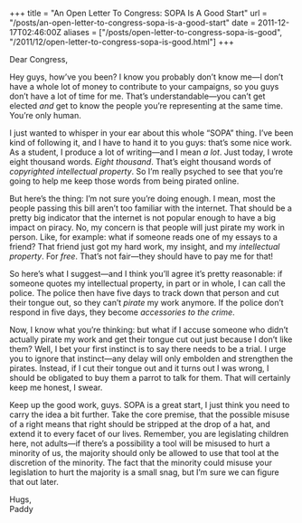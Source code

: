 +++
title = "An Open Letter To Congress: SOPA Is A Good Start"
url = "/posts/an-open-letter-to-congress-sopa-is-a-good-start"
date = 2011-12-17T02:46:00Z
aliases = ["/posts/open-letter-to-congress-sopa-is-good", "/2011/12/open-letter-to-congress-sopa-is-good.html"]
+++

Dear Congress,

Hey guys, how’ve you been? I know you probably don’t know me—I don’t have a whole lot of money to contribute to your campaigns, so you guys don’t have a lot of time for me. That’s understandable—you can’t get elected _and_ get to know the people you’re representing at the same time. You’re only human.

I just wanted to whisper in your ear about this whole “SOPA” thing. I’ve been kind of following it, and I have to hand it to you guys: that’s some nice work. As a student, I produce a lot of writing—and I mean _a lot_. Just today, I wrote eight thousand words. _Eight thousand_. That’s eight thousand words of _copyrighted intellectual property_. So I’m really psyched to see that you’re going to help me keep those words from being pirated online.

But here’s the thing: I’m not sure you’re doing enough. I mean, most the people passing this bill aren’t too familiar with the internet. That should be a pretty big indicator that the internet is not popular enough to have a big impact on piracy. No, my concern is that people will just pirate my work in person. Like, for example: what if someone reads one of my essays to a friend? That friend just got my hard work, my insight, and my _intellectual property_. For _free_. That’s not fair—they should have to pay me for that!

So here’s what I suggest—and I think you’ll agree it’s pretty reasonable: if someone quotes my intellectual property, in part or in whole, I can call the police. The police then have five days to track down that person and cut their tongue out, so they can’t _pirate_ my work anymore. If the police don’t respond in five days, they become _accessories to the crime_.

Now, I know what you’re thinking: but what if I accuse someone who didn’t actually pirate my work and get their tongue cut out just because I don’t like them? Well, I bet your first instinct is to say there needs to be a trial. I urge you to ignore that instinct—any delay will only embolden and strengthen the pirates. Instead, if I cut their tongue out and it turns out I was wrong, I should be obligated to buy them a parrot to talk for them. That will certainly keep me honest, I swear.

Keep up the good work, guys. SOPA is a great start, I just think you need to carry the idea a bit further. Take the core premise, that the possible misuse of a right means that right should be stripped at the drop of a hat, and extend it to every facet of our lives. Remember, you are legislating children here, not adults—if there’s a possibility a tool will be misused to hurt a minority of us, the majority should only be allowed to use that tool at the discretion of the minority. The fact that the minority could misuse your legislation to hurt the majority is a small snag, but I’m sure we can figure that out later.

Hugs,  
Paddy

